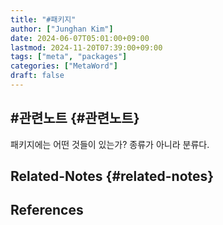 ```yaml
---
title: "#패키지"
author: ["Junghan Kim"]
date: 2024-06-07T05:01:00+09:00
lastmod: 2024-11-20T07:39:00+09:00
tags: ["meta", "packages"]
categories: ["MetaWord"]
draft: false
---
```


## #관련노트 {#관련노트}

패키지에는 어떤 것들이 있는가? 종류가 아니라 분류다.


## Related-Notes {#related-notes}

## References

<style>.csl-entry{text-indent: -1.5em; margin-left: 1.5em;}</style><div class="csl-bib-body">
</div>
